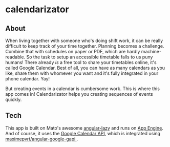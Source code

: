# calendarizator

## About

When living together with someone who's doing shift work, it can be really difficult to keep track of your time together. Planning becomes a challenge.
Combine that with schedules on paper or PDF, which are hardly machine-readable. So the task to setup an accessible timetable falls to us puny humans! There already _is_ a free tool to share your timetables online, it's called Google Calendar. Best of all, you can have as many calendars as you like, share them with whomever you want and it's fully integrated in your phone calendar. Yay!

But creating events in a calendar is cumbersome work. This is where this app comes in! Calendarizator helps you creating sequences of events quickly.

## Tech

This app is built on Mato's awesome [angular-lazy](https://github.com/matoilic/generator-angular-lazy) and runs on [App Engine](https://cloud.google.com/appengine/). And of course, it uses the [Google Calendar API](https://developers.google.com/google-apps/calendar/), which is integrated using [maximepvrt/angular-google-gapi
](https://github.com/maximepvrt/angular-google-gapi).
